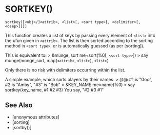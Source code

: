 # SORTKEY()
`sortkey([<obj>/]<attrib>, <list>[, <sort type>[, <delimiter>[, <osep>]]])`

  This function creates a list of keys by passing every element of `<list>` into the ufun given in `<attrib>`. The list is then sorted according to the sorting method in `<sort type>`, or is automatically guessed (as per [sorting]).

  This is equivalent to:
    > &munge_sort me=sort(%0[, `<sort type>`])
    > say munge(munge_sort, map(`<attrib>`, `<list>`), `<list>`)

  Only there is no risk with delimiters occurring within the list.

  A simple example, which sorts players by their names:
    > @@ #1 is "God", #2 is "Amby", "#3" is "Bob"
    > &KEY_NAME me=name(%0)
    > say sortkey(key_name, #1 #2 #3)
    You say, "#2 #3 #1"


## See Also
- [anonymous attributes]
- [sorting]
- [sortby()]

